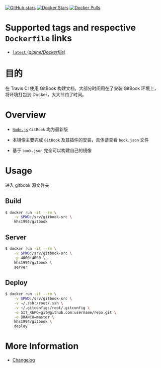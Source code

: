 [![GitHub stars](https://img.shields.io/github/stars/khs1994-docker/gitbook.svg?style=social&label=Stars)](https://github.com/khs1994-docker/gitbook) [![Docker Stars](https://img.shields.io/docker/stars/khs1994/gitbook.svg)](https://store.docker.com/community/images/khs1994/gitbook/) [![Docker Pulls](https://img.shields.io/docker/pulls/khs1994/gitbook.svg)](https://store.docker.com/community/images/khs1994/gitbook/)

# Supported tags and respective `Dockerfile` links

* [`latest` (*alpine/Dockerfile*)](https://github.com/khs1994-website/docker-gitbook/tree/master/alpine)

# 目的

在 Travis CI 使用 GitBook 构建文档，大部分时间用在了安装 GitBook 环境上，将环境打包到 Docker，大大节约了时间。

# Overview

* [`Node.js`](https://github.com/docker-library/docs/tree/master/node) `GitBook` 均为最新版

* 本镜像主要完成 `GitBook` 及其插件的安装，具体请查看 `book.json` 文件

* 基于 `book.json` 完全可以构建自己的镜像

# Usage

进入 gitbook 源文件夹

## Build

```bash
$ docker run -it --rm \
    -v $PWD:/srv/gitbook-src \
    khs1994/gitbook
```

## Server

```bash
$ docker run -it --rm \
    -v $PWD:/srv/gitbook-src \
    -p 4000:4000 \
    khs1994/gitbook \
    server
```

## Deploy

```bash
$ docker run -it --rm \
    -v $PWD:/srv/gitbook-src \
    -v ~/.ssh:/root/.ssh \
    -v ~/.gitconfig:/root/.gitconfig \
    -e GIT_REPO=git@github.com:username/repo.git \
    -e BRANCH=master \
    khs1994/gitbook \
    deploy
```

# More Information

* [Changelog](https://github.com/khs1994-website/docker-gitbook/blob/master/Changelog.md)
